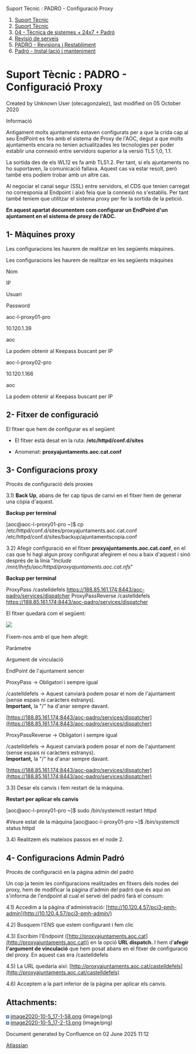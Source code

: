 Suport Tècnic : PADRO - Configuració Proxy  

1.  [Suport Tècnic](index.html)
2.  [Suport Tècnic](13893782.html)
3.  [04 - Tècnica de sistemes + 24x7 + Padró](26313202.html)
4.  [Revisió de serveis](36340340.html)
5.  [PADRO - Revisions i Restabliment](PADRO---Revisions-i-Restabliment_118554712.html)
6.  [Padró - Instal·lació i manteniment](26313622.html)

Suport Tècnic : PADRO - Configuració Proxy
==========================================

Created by Unknown User (otecagonzalez), last modified on 05 October 2020

Informació

Antigament molts ajuntaments estaven configurats per a que la crida cap al seu EndPoint es fes amb el sistema de Proxy de l'AOC, degut a que molts ajuntaments encara no tenien actualitzades les tecnologies per poder establir una connexió entre servidors superior a la versió TLS 1,0, 1.1. 

La sortida des de els WL12 es fa amb TLS1.2. Per tant, si els ajuntaments no ho suportaven, la comunicació fallava. Aquest cas va estar resolt, però també ens podíem trobar amb un altre cas.

Al negociar el canal segur (SSL) entre servidors, el CDS que tenien carregat no corresponia al Endpoint i això feia que la connexió no s'establís. Per tant també teniem que utilitzar el sistema proxy per fer la sortida de la petició. 

  

**En aquest apartat documentem com configurar un EndPoint d'un ajuntament en el sistema de proxy de l'AOC.**

  

1- Màquines proxy
-----------------

Les configuracions les haurem de realitzar en les següents màquines.

Les configuracions les haurem de realitzar en les següents màquines

Nom

IP

Usuari

Password

aoc-l-proxy01-pro

10.120.1.39

aoc

La podem obtenir al Keepass buscant per IP

aoc-l-proxy02-pro

10.120.1.166

aoc

La podem obtenir al Keepass buscant per IP

2- Fitxer de configuració
-------------------------

El fitxer que hem de configurar es el següent

*   El fitxer està desat en la ruta: **/etc/httpd/conf.d/sites**

*   Anomenat: **proxyajuntaments.aoc.cat.conf**

3- Configuracions proxy
-----------------------

Procés de configuració dels proxies

3.1) **Back Up**, abans de fer cap tipus de canvi en el fitxer hem de generar una còpia d'aquest. 

**Backup per terminal**

\[aoc@aoc-l-proxy01-pro ~\]$ cp /etc/httpd/conf.d/sites/proxyajuntaments.aoc.cat.conf /etc/httpd/conf.d/sites/backup/ajuntamentscopia.conf                                

3.2) Afegir configuració en el fitxer **proxyajuntaments.aoc.cat.conf**, en el cas que hi hagi algun proxy configurat afegirem el nou a baix d'aquest i sinó després de la línia "_Include /mnt/lhnfs/aoc/httpd/proxyajuntaments.aoc.cat.nfs_"

**Backup per terminal**

ProxyPass /castelldefels https://188.85.161.174:8443/aoc-padro/services/dispatcher
ProxyPassReverse /castelldefels https://188.85.161.174:8443/aoc-padro/services/dispatcher                 

El fitxer quedarà com el següent: 

![](attachments/41519263/41519271.png)

Fixem-nos amb el que hem afegit: 

Paràmetre

Argument de vinculació

EndPoint de l'ajuntament sencer

ProxyPass → Obligatori i sempre igual

/castelldefels → Aquest canviarà podem posar el nom de l'ajuntament (sense espais ni caràcters estranys).  
**Important,** la "/" ha d'anar sempre davant. 

[https://188.85.161.174:8443/aoc-padro/services/dispatcher](https://188.85.161.174:8443/aoc-padro/services/dispatcher)

ProxyPassReverse → Obligatori i sempre igual

/castelldefels → Aquest canviarà podem posar el nom de l'ajuntament (sense espais ni caràcters estranys).  
**Important,** la "/" ha d'anar sempre davant. 

[https://188.85.161.174:8443/aoc-padro/services/dispatcher](https://188.85.161.174:8443/aoc-padro/services/dispatcher)

3.3) Desar els canvis i fem restart de la màquina. 

**Restart per aplicar els canvis**

\[aoc@aoc-l-proxy01-pro ~\]$  sudo /bin/systemctl restart httpd
 
#Veure estat de la màquina 
\[aoc@aoc-l-proxy01-pro ~\]$  /bin/systemctl status httpd

3.4) Realitzem els mateixos passos en el node 2. 

4- Configuracions Admin Padró
-----------------------------

Procés de configuració en la pàgina admin del padró

Un cop ja tenim les configuracions realitzades en fitxers dels nodes del proxy, hem de modificar la pàgina d'admin del padró que és aqui on s'informa de l'endpoint al cual el servei del padró farà el consum: 

4.1) Accedim a la pàgina d'administració: [http://10.120.4.57/pci3-pmh-admin](http://10.120.4.57/pci3-pmh-admin/)

4.2) Busquem l'ENS que estem configurant i fem clic

4.3) Escribim l'Endpoint ([http://proxyajuntaments.aoc.cat](http://proxyajuntaments.aoc.cat)) en la opció **URL dispatch.** I hem d'**afegir l'argument de vinculació** que hem posat abans en el fitxer de configuració del proxy. En aquest cas era /castelldefels

4.5) La URL quedaría així: [http://proxyajuntaments.aoc.cat/castelldefels](http://proxyajuntaments.aoc.cat/castelldefels)

4.6) Acceptem a la part inferior de la pàgina per aplicar els canvis. 

Attachments:
------------

![](images/icons/bullet_blue.gif) [image2020-10-5\_17-1-58.png](attachments/41519263/41519270.png) (image/png)  
![](images/icons/bullet_blue.gif) [image2020-10-5\_17-2-13.png](attachments/41519263/41519271.png) (image/png)  

Document generated by Confluence on 02 June 2025 11:12

[Atlassian](http://www.atlassian.com/)